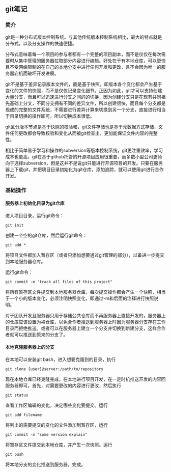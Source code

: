 ## git笔记

### 简介

git是一种分布式版本控制系统。与其他传统版本控制系统相比，最大的特点就是分布式，以及分支操作的快速便捷。    

分布式意味着每一个项目的参与者都有一个完整的项目副本，而不是仅仅在每次需要时从集中管理的服务器拉取部分内容进行编辑。好处在于有本地仓库，可以更快且不受网络限制的在自己的本地分支中进行任何开发和更改，且不会因为唯一的服务器宕机而破坏开发进展。  

git不是基于差异记录版本文件的，而是基于快照。即版本各个变化都会产生基于变化的文件的快照，而不是仅仅记录变化细节。正因为如此，git才可以支持创建大量分支，而且可以迅速进行分支之间的的切换，因为创建分支只是在现有共同祖先基础上分叉，不同分支拥有不同的差异文件，所以创建很快，而且每个分支都是现成的完整的文件系统，不需要进行差异计算来切换到另一个分支，直接进行相当于目录切换的操作即可，所以切换成本很低。  

git区分版本节点是基于快照的校验和，git文件存储也是基于元数据方式存储，文件任何更改都会导致校验和变化从而被git检查出，更加能保证文件内容的完整性。

相比于简单易于学习和操作的subversion等版本控制系统，git更注重效率，学习成本也更高，git在基于github托管的开源项目应用很重要，而多数小型公司更倾向于选择subversion，但是这并不是说git只能进行开源项目的开发。只要在服务器上下载git，并把项目目录初始化为git仓库，添加追踪，就可以使用git进行合作开发。  

### 基础操作

#### 服务器上初始化目录为git仓库

进入项目目录，运行git命令：

`git init`

创建一个空的git仓库，然后运行git命令：

`git add *`

将项目文件都加入暂存区（或者只添加想要通过git管理的部分），以备进一步提交到本地服务器仓库。

运行git命令：

`git commit -m "track all files of this project"`

将所有暂存区文件提交到本地服务器仓库，每次提交操作都会产生一个快照，相当于一个小的版本变化，必须注明快照变化，即通过-m和后面的注释进行快照说明。

对于团队开发且服务器只用于存储公共仓库而不再服务器上直接开发的，服务器上的仓库应该设置为裸仓库，以免合作者推送到服务器上时因为服务器分支存在工作目录而拒绝推送。或者可以在服务器上建立一个分支并切换到新建分支，这样合作者就可以推送到原来的分支了。

#### 本地克隆服务器上的分支

在本地可以安装git bash，进入想要克隆到的目录，执行

`git clone [user]@server:/path/to/repository`

现在本地仓库已经克隆完成，在本地进行项目开发，在一定时机推送开发的内容回服务器即可。首先，对需要更改的内容进行更改，然后执行

`git status`

查看工作区编辑的变化，决定哪些变化要提交。运行

`git add filename`

将列出的需要提交的变化的文件添加到暂存区，运行

`git commit -m "some version explain"`

将暂存区文件提交到本地仓库，并产生一次快照。运行

`git push `

将本地分支的变化推送到服务器，完成。



